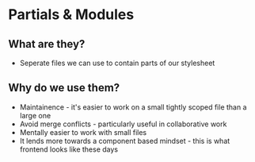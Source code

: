 # Partials & Modules

## What are they?

- Seperate files we can use to contain parts of our stylesheet

## Why do we use them?

- Maintainence - it's easier to work on a small tightly scoped file than a large one
- Avoid merge conflicts - particularly useful in collaborative work
- Mentally easier to work with small files
- It lends more towards a component based mindset - this is what frontend looks like these days